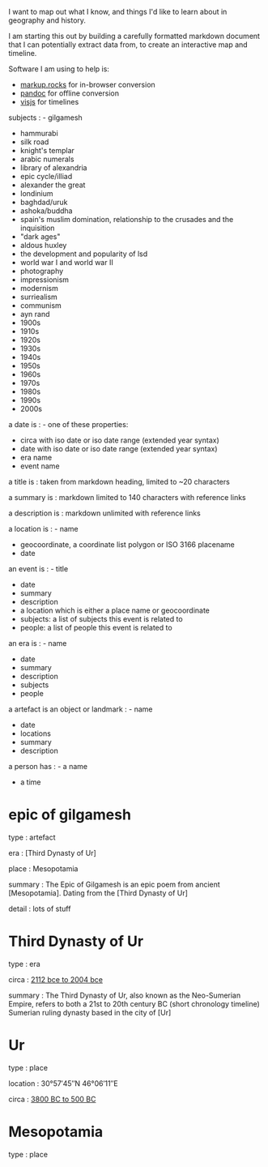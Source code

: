 I want to map out what I know, and things I'd like to learn about in geography and history.

I am starting this out by building a carefully formatted markdown document that I can potentially extract data from, to create an interactive map and timeline.

Software I am using to help is:

 - [markup.rocks](http://markup.rocks) for in-browser conversion
 - [pandoc](http://pandoc.org) for offline conversion
 - [visjs](http://visjs.org) for timelines


subjects
: - gilgamesh
  - hammurabi
  - silk road
  - knight's templar
  - arabic numerals
  - library of alexandria
  - epic cycle/illiad
  - alexander the great
  - londinium
  - baghdad/uruk
  - ashoka/buddha
  - spain's muslim domination, relationship to the crusades and the inquisition
  - "dark ages"
  - aldous huxley
  - the development and popularity of lsd
  - world war I and world war II
  - photography
  - impressionism
  - modernism
  - surriealism
  - communism
  - ayn rand
  - 1900s
  - 1910s
  - 1920s
  - 1930s
  - 1940s
  - 1950s
  - 1960s
  - 1970s
  - 1980s
  - 1990s
  - 2000s

a date is
: - one of these properties:
  - circa with iso date or iso date range (extended year syntax)
  - date with iso date or iso date range (extended year syntax)
  - era name
  - event name

a title is
: taken from markdown heading, limited to ~20 characters
    
a summary is
: markdown limited to 140 characters with reference links

a description is
: markdown unlimited with reference links
    
a location is
: - name
  - geocoordinate, a coordinate list polygon or ISO 3166 placename
  - date

an event is
: - title
  - date
  - summary
  - description
  - a location which is either a place name or geocoordinate
  - subjects: a list of subjects this event is related to
  - people: a list of people this event is related to

an era is
: - name
  - date
  - summary
  - description
  - subjects
  - people

a artefact is an object or landmark
: - name
  - date
  - locations
  - summary
  - description

a person has
: - a name
  - a time



# epic of gilgamesh

type
: artefact

era
: [Third Dynasty of Ur]

place
: Mesopotamia

summary
: The Epic of Gilgamesh is an epic poem from ancient [Mesopotamia]. Dating from the [Third Dynasty of Ur]

detail
: lots of stuff


# Third Dynasty of Ur
  
type
: era

circa 
: [2112 bce to 2004 bce](#date:-2112/-2004)

summary
: The Third Dynasty of Ur, also known as the Neo-Sumerian Empire, refers to both a 21st to 20th century BC (short chronology timeline) Sumerian ruling dynasty based in the city of [Ur]


# Ur

type
: place

location
: 30°57′45″N 46°06′11″E

circa
: [3800 BC to 500 BC](#date:-3800/-500)

# Mesopotamia

type
: place





